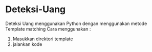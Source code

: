 # Deteksi-Uang

Deteksi Uang menggunakan Python dengan menggunakan metode Template matching
Cara menggunakan :
  1. Masukkan direktori template
  2. jalankan kode
